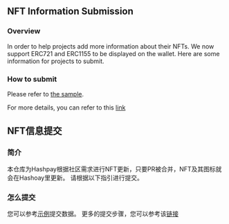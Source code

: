## NFT Information Submission

### Overview
In order to help projects add more information about their NFTs. We now support ERC721 and ERC1155 to be displayed on the wallet. Here are some information for projects to submit.

### How to submit 
Please refer to [the sample](https://github.com/TP-Lab/tokens/tree/master/NFT/eth/erc721/0x67D9417C9C3c250f61A83C7e8658daC487B56B09).

For more details, you can refer to this [link](https://tphelp.gitbook.io/cn/wallet-operation/submit-token)
 



## NFT信息提交

### 简介
本仓库为Hashpay根据社区需求进行NFT更新，只要PR被合并，NFT及其图标就会在Hashoay里更新。
请根据以下指引进行提交。


### 怎么提交
您可以参考[示例](https://github.com/TP-Lab/tokens/tree/master/NFT/eth/erc721/0x67D9417C9C3c250f61A83C7e8658daC487B56B09)提交数据。
更多的提交步骤，您可以参考该[链接](https://tphelp.gitbook.io/cn/wallet-operation/submit-token)
